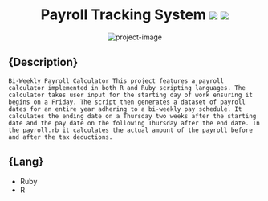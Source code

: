 <h1 align="center" id="title">
Payroll Tracking System

<img id="Ibrahem" src="https://img.shields.io/badge/HEEM%20-%20Yellow?style=flat&label=IBRA&labelColor=%233b439c&color=%23418ce8">
<img id="Star on GitHub" src="https://img.shields.io/badge/Stars%20-%20grey?style=flat&logo=GitHub">

</h1>

<p align="center"><img src="https://socialify.git.ci/iibrahemali/Payroll-Tracking-System/image?description=1&amp;descriptionEditable=i%20did%20this%20project%20to%20track%20my%20payroll&amp;font=Bitter&amp;name=1&amp;owner=1&amp;pattern=Brick%20Wall&amp;theme=Dark" alt="project-image"></p>

## 
## {Description}

``` 
Bi-Weekly Payroll Calculator This project features a payroll calculator implemented in both R and Ruby scripting languages. The calculator takes user input for the starting day of work ensuring it begins on a Friday. The script then generates a dataset of payroll dates for an entire year adhering to a bi-weekly pay schedule. It calculates the ending date on a Thursday two weeks after the starting date and the pay date on the following Thursday after the end date. In the payroll.rb it calculates the actual amount of the payroll before and after the tax deductions. 
```
## 
## {Lang}
- Ruby
- R